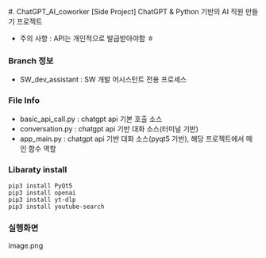 #. ChatGPT_AI_coworker
[Side Project] ChatGPT &amp; Python 기반의 AI 직원 만들기 프로젝트

- 주의 사항 : API는 개인적으로 발급받아야함 ㅎ

### Branch 정보
- SW_dev_assistant : SW 개발 어시스턴트 전용 프로세스

### File Info
- basic_api_call.py : chatgpt api 기본 호출 소스
- conversation.py : chatgpt api 기반 대화 소스(터미널 기반)
- app_main.py : chatgpt api 기반 대화 소스(pyqt5 기반), 해당 프로젝트에서 메인 함수 역할

### Libaraty install
```
pip3 install PyQt5
pip3 install openai
pip3 install yt-dlp
pip3 install youtube-search
```

### 실행화면
image.png
